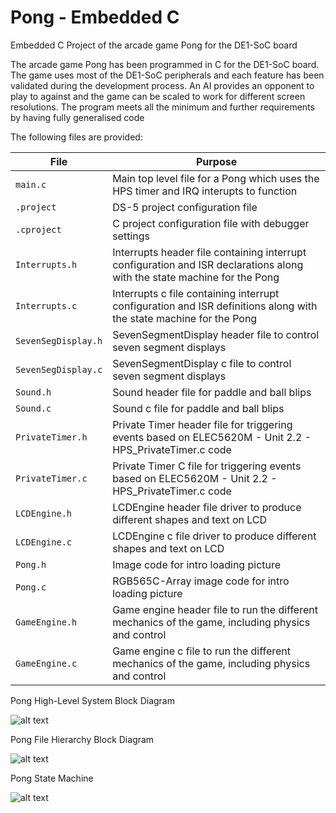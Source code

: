 # Pong - Embedded C

Embedded C Project of the arcade game Pong for the DE1-SoC board

The arcade game Pong has been programmed in C for the DE1-SoC board. The game uses most of the DE1-SoC peripherals and each feature has been validated during the development process. An AI provides an opponent to play to against and the game can be scaled to work for different screen resolutions. The program meets all the minimum and further requirements by having fully generalised code


The following files are provided:

| File | Purpose |
| ---  | --- |
| `main.c` | Main top level file for a Pong which uses the HPS timer and IRQ interupts to function |
| `.project` | DS-5 project configuration file  |
| `.cproject` | C project configuration file with debugger settings |
| `Interrupts.h` | Interrupts header file containing interrupt configuration and ISR declarations along with the state machine for the Pong  |
| `Interrupts.c` | Interrupts c file containing interrupt configuration and ISR definitions along with the state machine for the Pong |
| `SevenSegDisplay.h` | SevenSegmentDisplay header file to control seven segment displays  |
| `SevenSegDisplay.c` | SevenSegmentDisplay c file to control seven segment displays |
| `Sound.h` | Sound header file for paddle and ball blips  |
| `Sound.c` | Sound c file for paddle and ball blips |
| `PrivateTimer.h` | Private Timer header file for triggering events based on ELEC5620M - Unit 2.2 - HPS_PrivateTimer.c code |
| `PrivateTimer.c` | Private Timer C file for triggering events based on ELEC5620M - Unit 2.2 - HPS_PrivateTimer.c code |
| `LCDEngine.h` | LCDEngine header file driver to produce different shapes and text on LCD  |
| `LCDEngine.c` | LCDEngine c file driver to produce different shapes and text on LCD |
| `Pong.h` | Image code for intro loading picture  |
| `Pong.c` | RGB565C-Array image code for intro loading picture |
| `GameEngine.h` | Game engine header file to run the different mechanics of the game, including physics and control  |
| `GameEngine.c` | Game engine c file to run the different mechanics of the game, including physics and control |



Pong High-Level System Block Diagram

![alt text](https://github.com/leeds-embedded-systems/ELEC5620M-Mini-Project-evanso931/blob/main/Pictures/Pong%20System%20Block%20Diagram.png?raw=true)

Pong File Hierarchy Block Diagram

![alt text](https://github.com/leeds-embedded-systems/ELEC5620M-Mini-Project-evanso931/blob/main/Pictures/Pong%20File%20Hierarchy%20Block%20Diagram.png?raw=true)

Pong State Machine

![alt text](https://github.com/leeds-embedded-systems/ELEC5620M-Mini-Project-evanso931/blob/main/Pictures/Pong%20State%20Machine.png?raw=true)
